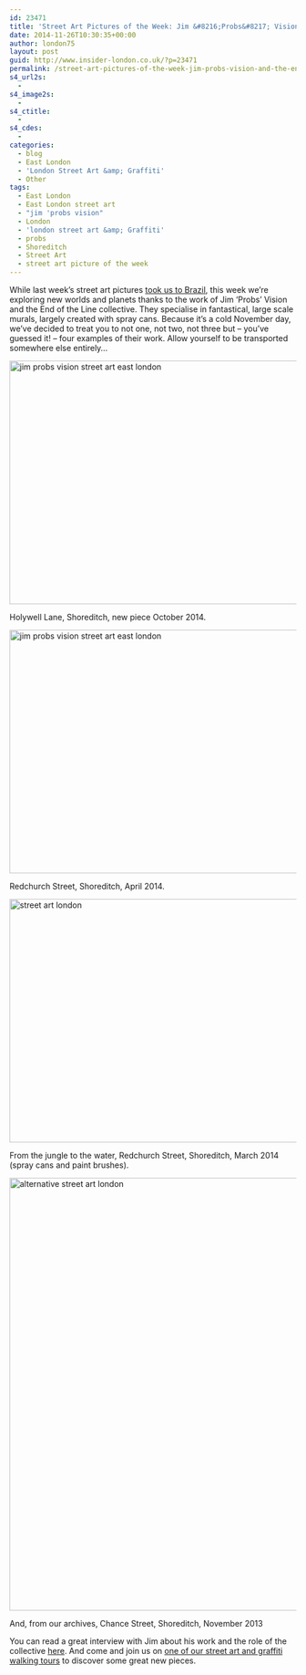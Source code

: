 ```yaml
---
id: 23471
title: 'Street Art Pictures of the Week: Jim &#8216;Probs&#8217; Vision and the End of the Line crew'
date: 2014-11-26T10:30:35+00:00
author: london75
layout: post
guid: http://www.insider-london.co.uk/?p=23471
permalink: /street-art-pictures-of-the-week-jim-probs-vision-and-the-end-of-the-line-collective/
s4_url2s:
  - 
s4_image2s:
  - 
s4_ctitle:
  - 
s4_cdes:
  - 
categories:
  - blog
  - East London
  - 'London Street Art &amp; Graffiti'
  - Other
tags:
  - East London
  - East London street art
  - "jim 'probs vision"
  - London
  - 'london street art &amp; Graffiti'
  - probs
  - Shoreditch
  - Street Art
  - street art picture of the week
---
```

While last week&#8217;s street art pictures <a href="http://www.insider-london.co.uk/2014/11/19/street-art-pictures-of-the-week-bicicletas-sem-freios-and-cranio/" target="_blank">took us to Brazil</a>, this week we&#8217;re exploring new worlds and planets thanks to the work of Jim &#8216;Probs&#8217; Vision and the End of the Line collective. They specialise in fantastical, large scale murals, largely created with spray cans. Because it&#8217;s a cold November day, we&#8217;ve decided to treat you to not one, not two, not three but &#8211; you&#8217;ve guessed it! &#8211; four examples of their work. Allow yourself to be transported somewhere else entirely&#8230;

<img class="aligncenter wp-image-23473 size-full" src="http://www.insider-london.co.uk/wp-content/uploads/2014/11/24b_mini.jpg" alt="jim probs vision street art east london" width="569" height="427" />

Holywell Lane, Shoreditch, new piece October 2014.

<img class="aligncenter wp-image-23474 size-full" src="http://www.insider-london.co.uk/wp-content/uploads/2014/11/23_mini.jpg" alt="jim probs vision street art east london" width="569" height="427" />

Redchurch Street, Shoreditch, April 2014.

<img class="aligncenter wp-image-23475 size-full" src="http://www.insider-london.co.uk/wp-content/uploads/2014/11/22a_mini.jpg" alt="street art london" width="569" height="427" />

From the jungle to the water, Redchurch Street, Shoreditch, March 2014 (spray cans and paint brushes).

<img class="aligncenter wp-image-23476 size-full" src="http://www.insider-london.co.uk/wp-content/uploads/2014/11/20_mini.jpg" alt="alternative street art london" width="569" height="759" />

And, from our archives, Chance Street, Shoreditch, November 2013

You can read a great interview with Jim about his work and the role of the collective <a href="https://www.rockwellhouse.co/jim-and-matilda/" target="_blank">here</a>. And come and join us on <a href="http://www.insider-london.co.uk/london-graffiti-artists-walking-tours/" target="_blank">one of our street art and graffiti walking tours</a> to discover some great new pieces.